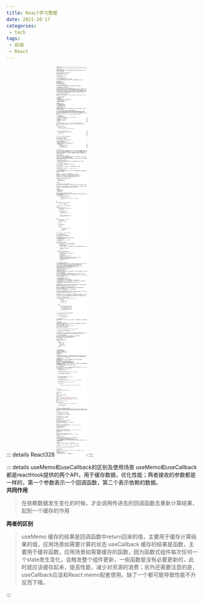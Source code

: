 ```yaml
---
title: React学习整理
date: 2021-10-17
categories:
 - tech
tags:
 - 前端
 - React
---
```


::: details React328
![React328](/img/React328.png)
:::

::: details useMemo和useCallback的区别及使用场景
useMemo和useCallback都是reactHook提供的两个API，用于缓存数据，优化性能；两者接收的参数都是一样的，第一个参数表示一个回调函数，第二个表示依赖的数据。  
**共同作用**  
> 在依赖数据发生变化的时候，才会调用传进去的回调函数去重新计算结果，起到一个缓存的作用  

**两者的区别**  
> useMemo  缓存的结果是回调函数中return回来的值，主要用于缓存计算结果的值，应用场景如需要计算的状态
> useCallback  缓存的结果是函数，主要用于缓存函数，应用场景如需要缓存的函数，因为函数式组件每次任何一个state发生变化，会触发整个组件更新，一些函数是没有必要更新的，此时就应该缓存起来，提高性能，减少对资源的浪费；另外还需要注意的是，useCallback应该和React.memo配套使用，缺了一个都可能导致性能不升反而下降。

:::
